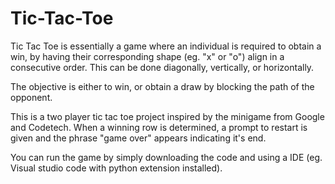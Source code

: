 # Tic-Tac-Toe
 
Tic Tac Toe is essentially a game where an individual is required to obtain a win, by having their corresponding shape (eg. "x" or "o") align in a consecutive order. This can be done diagonally, vertically, or horizontally.

The objective is either to win, or obtain a draw by blocking the path of the opponent.

This is a two player tic tac toe project inspired by the minigame from Google and Codetech. When a winning row is determined, a prompt to restart is given and the phrase "game over" appears indicating it's end.

You can run the game by simply downloading the code and using a IDE (eg. Visual studio code with python extension installed).
